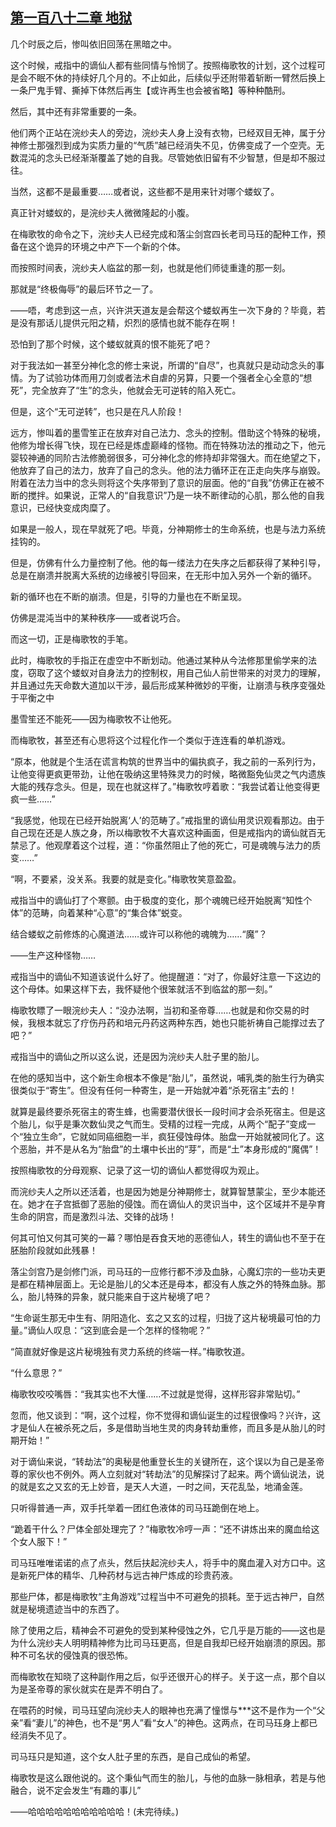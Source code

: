 ## [第一百八十二章 地狱](https://www.xxbiquge.com/11_11207/9168429.html)


  几个时辰之后，惨叫依旧回荡在黑暗之中。

  这个时候，戒指中的谪仙人都有些同情与怜悯了。按照梅歌牧的计划，这个过程可是会不眠不休的持续好几个月的。不止如此，后续似乎还附带着斩断一臂然后换上一条尸鬼手臂、撕掉下体然后再生【或许再生也会被省略】等种种酷刑。

  然后，其中还有非常重要的一条。

  他们两个正站在浣纱夫人的旁边，浣纱夫人身上没有衣物，已经双目无神，属于分神修士那强烈到成为实质力量的“气质”越已经消失不见，仿佛变成了一个空壳。无数混沌的念头已经渐渐覆盖了她的自我。尽管她依旧留有不少智慧，但是却不服过往。

  当然，这都不是最重要……或者说，这些都不是用来针对哪个蝼蚁了。

  真正针对蝼蚁的，是浣纱夫人微微隆起的小腹。

  在梅歌牧的命令之下，浣纱夫人已经完成和落尘剑宫四长老司马珏的配种工作，预备在这个诡异的环境之中产下一个新的个体。

  而按照时间表，浣纱夫人临盆的那一刻，也就是他们师徒重逢的那一刻。

  那就是“终极侮辱”的最后环节之一了。

  ——唔，考虑到这一点，兴许洪天道友是会帮这个蝼蚁再生一次下身的？毕竟，若是没有那话儿提供元阳之精，炽烈的感情也就不能存在啊！

  恐怕到了那个时候，这个蝼蚁就真的恨不能死了吧？

  对于我法如一甚至分神化念的修士来说，所谓的“自尽”，也真就只是动动念头的事情。为了试验功体而用刀剑或者法术自虐的另算，只要一个强者全心全意的“想死”，完全放弃了“生”的念头，他就会无可逆转的陷入死亡。

  但是，这个“无可逆转”，也只是在凡人阶段！

  远方，惨叫着的墨雪笙正在放弃对自己法力、念头的控制。借助这个特殊的秘境，他修为增长得飞快，现在已经是炼虚巅峰的怪物。而在特殊功法的推动之下，他元婴较神通的同阶古法修脆弱很多，可分神化念的修持却非常强大。而在绝望之下，他放弃了自己的法力，放弃了自己的念头。他的法力循环正在正走向失序与崩毁。附着在法力当中的念头则将这个失序带到了意识的层面。他的“自我”仿佛正在被不断的搅拌。如果说，正常人的“自我意识”乃是一块不断律动的心肌，那么他的自我意识，已经快变成肉糜了。

  如果是一般人，现在早就死了吧。毕竟，分神期修士的生命系统，也是与法力系统挂钩的。

  但是，仿佛有什么力量控制了他。他的每一缕法力在失序之后都获得了某种引导，总是在崩溃并脱离大系统的边缘被引导回来，在无形中加入另外一个新的循环。

  新的循环也在不断的崩溃。但是，引导的力量也在不断呈现。

  仿佛是混沌当中的某种秩序——或者说巧合。

  而这一切，正是梅歌牧的手笔。

  此时，梅歌牧的手指正在虚空中不断划动。他通过某种从今法修那里偷学来的法度，窃取了这个蝼蚁对自身法力的控制权，用自己仙人前世带来的对灵力的理解，并且通过先天命数大道加以干涉，最后形成某种微妙的平衡，让崩溃与秩序变强处于平衡之中

  墨雪笙还不能死——因为梅歌牧不让他死。

  而梅歌牧，甚至还有心思将这个过程化作一个类似于连连看的单机游戏。

  “原本，他就是个生活在谎言构筑的世界当中的偏执疯子，我之前的一系列行为，让他变得更疯更带劲，让他在吸纳这里特殊灵力的时候，略微豁免仙灵之气内遗族大能的残存念头。但是，现在也就这样了。”梅歌牧哼着歌：“我尝试着让他变得更疯一些……”

  “我感觉，他现在已经开始脱离‘人’的范畴了。”戒指里的谪仙用灵识观看那边。由于自己现在还是人族之身，所以梅歌牧不大喜欢这种画面，但是戒指内的谪仙就百无禁忌了。他观摩着这个过程，道：“你虽然阻止了他的死亡，可是魂魄与法力的质变……”

  “啊，不要紧，没关系。我要的就是变化。”梅歌牧笑意盈盈。

  戒指当中的谪仙打了个寒颤。由于极度的变化，那个魂魄已经开始脱离“知性个体”的范畴，向着某种“心意”的“集合体”蜕变。

  结合蝼蚁之前修炼的心魔道法……或许可以称他的魂魄为……“魔”？

  ——生产这种怪物……

  戒指当中的谪仙不知道该说什么好了。他提醒道：“对了，你最好注意一下这边的这个母体。如果这样下去，我怀疑他个很笨就活不到临盆的那一刻。”

  梅歌牧瞟了一眼浣纱夫人：“没办法啊，当初和圣帝尊……也就是和你交易的时候，我根本就忘了疗伤丹药和培元丹药这两种东西，她也只能祈祷自己能撑过去了吧？”

  戒指当中的谪仙之所以这么说，还是因为浣纱夫人肚子里的胎儿。

  在他的感知当中，这个新生命根本不像是“胎儿”，虽然说，哺乳类的胎生行为确实很类似于“寄生”。但没有任何一种寄生，是一开始就冲着“杀死宿主”去的！

  就算是最终要杀死宿主的寄生蜂，也需要潜伏很长一段时间才会杀死宿主。但是这个胎儿，似乎是秉次数仙灵之气而生。受精的过程一完成，从两个“配子”变成一个“独立生命”，它就如同癌细胞一半，疯狂侵蚀母体。胎盘一开始就被同化了。这个恶胎，并不是从名为“胎盘”的土壤中长出的“芽”，而是“土”本身形成的“魔偶”！

  按照梅歌牧的分母观察、记录了这一切的谪仙人都觉得叹为观止。

  而浣纱夫人之所以还活着，也是因为她是分神期修士，就算智慧蒙尘，至少本能还在。她才在子宫抵御了恶胎的侵蚀。而在谪仙人的灵识当中，这个区域并不是孕育生命的阴宫，而是激烈斗法、交锋的战场！

  何其可怕又何其可笑的一幕？哪怕是吞食天地的恶德仙人，转生的谪仙也不至于在胚胎阶段就如此残暴！

  落尘剑宫乃是剑修门派，司马珏的一应修行都不涉及血脉，心魔幻宗的一些功夫更是都在精神层面上。无论是胎儿的父本还是母本，都没有人族之外的特殊血脉。那么，胎儿特殊的异象，就只能来自于这片秘境了吧？

  “生命诞生那无中生有、阴阳造化、玄之又玄的过程，归拢了这片秘境最可怕的力量。”谪仙人叹息：“这到底会是一个怎样的怪物呢？”

  “简直就好像是这片秘境独有灵力系统的终端一样。”梅歌牧道。

  “什么意思？”

  梅歌牧咬咬嘴唇：“我其实也不大懂……不过就是觉得，这样形容非常贴切。”

  忽而，他又谈到：“啊，这个过程，你不觉得和谪仙诞生的过程很像吗？兴许，这才是仙人在被杀死之后，多是借助当地生灵的肉身转劫重修，而且多是从胎儿的时期开始！”

  对于谪仙来说，“转劫法”的奥秘是他重登长生的关键所在，这个误以为自己是圣帝尊的家伙也不例外。两人立刻就对“转劫法”的见解探讨了起来。两个谪仙说法，说的就是玄之又玄的无上妙音，是天人大道，一时之间，天花乱坠，地涌金莲。

  只听得普通一声，双手托举着一团红色液体的司马珏跪倒在地上。

  “跪着干什么？尸体全部处理完了？”梅歌牧冷哼一声：“还不讲炼出来的魔血给这个女人服下！”

  司马珏唯唯诺诺的点了点头，然后扶起浣纱夫人，将手中的魔血灌入对方口中。这是新死尸体的精华、几种药材与远古神尸炼成的珍贵药液。

  那些尸体，都是梅歌牧“主角游戏”过程当中不可避免的损耗。至于远古神尸，自然就是秘境遗迹当中的东西了。

  除了使用之后，精神会不可避免的受到某种侵蚀之外，它几乎是万能的——这也是为什么浣纱夫人明明精神修为比司马珏更高，但是自我却已经开始崩溃的原因。那种不可名状的侵蚀真的很恐怖。

  而梅歌牧在知晓了这种副作用之后，似乎还很开心的样子。关于这一点，那个自以为是圣帝尊的家伙就实在是弄不明白了。

  在喂药的时候，司马珏望向浣纱夫人的眼神也充满了憧憬与***这不是作为一个“父亲”看“妻儿”的神色，也不是“男人”看“女人”的神色。这两点，在司马珏身上都已经消失不见了。

  司马珏只是知道，这个女人肚子里的东西，是自己成仙的希望。

  梅歌牧是这么跟他说的。这个秉仙气而生的胎儿，与他的血脉一脉相承，若是与他融合，说不定会发生“有趣的事儿”

  ——哈哈哈哈哈哈哈哈哈哈哈！(未完待续。)
